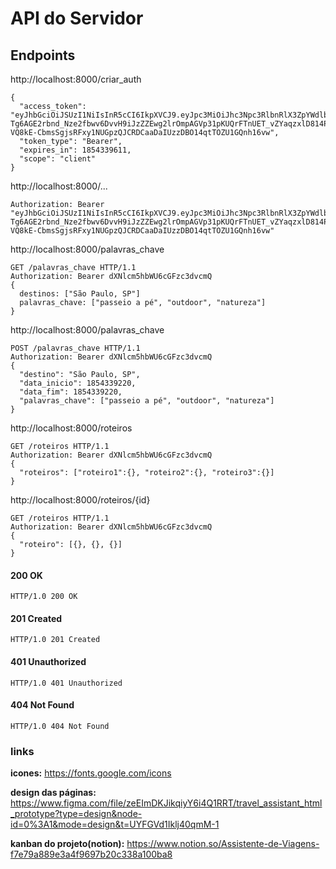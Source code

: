 # API do Servidor

## Endpoints

http://localhost:8000/criar_auth
```
{
  "access_token": "eyJhbGciOiJSUzI1NiIsInR5cCI6IkpXVCJ9.eyJpc3MiOiJhc3Npc3RlbnRlX3ZpYWdlbnMiLCJhdWQiOiJjbGllbnQiLCJzdWIiOjExLCJqdGkiOiJhZGJkNzc3NS03ZGU4LTQxNDAtOWU3Yy1kNmZmODIyMGE2YzMiLCJpYXQiOjE2OTY2NTk2MTEsIm5iZiI6MTY5NjY1OTYxMSwiZXhwIjoxODU0MzM5NjExfQ.ePyGfCl59_zkD1CAZqqkR9C19ihN7X4_gYySughU5C1UxTtLars0ckpruSTTMCFAUVfOmnH1pTVaF_IFfQgw8-Tg6AGE2rbnd_Nze2fbwv6DvvH9iJzZZEwg2lrOmpAGVp31pKUQrFTnUET_vZYaqzxlD814Pw2zERVNb7eye9kV2d2Y2s4OJiV_I02RsSJThiLqxoX9NnFaFX4otCCI61T_CkxnfTgX2OxbBWts7Bsx84W_VVxG_t5nCRrm26cLqv6QwcITKI15lDbqWHbkFaUNBdM-VQ8kE-CbmsSgjsRFxy1NUGpzQJCRDCaaDaIUzzDBO14qtTOZU1GQnh16vw",
  "token_type": "Bearer",
  "expires_in": 1854339611,
  "scope": "client"
}
```

http://localhost:8000/...
```
Authorization: Bearer "eyJhbGciOiJSUzI1NiIsInR5cCI6IkpXVCJ9.eyJpc3MiOiJhc3Npc3RlbnRlX3ZpYWdlbnMiLCJhdWQiOiJjbGllbnQiLCJzdWIiOjExLCJqdGkiOiJhZGJkNzc3NS03ZGU4LTQxNDAtOWU3Yy1kNmZmODIyMGE2YzMiLCJpYXQiOjE2OTY2NTk2MTEsIm5iZiI6MTY5NjY1OTYxMSwiZXhwIjoxODU0MzM5NjExfQ.ePyGfCl59_zkD1CAZqqkR9C19ihN7X4_gYySughU5C1UxTtLars0ckpruSTTMCFAUVfOmnH1pTVaF_IFfQgw8-Tg6AGE2rbnd_Nze2fbwv6DvvH9iJzZZEwg2lrOmpAGVp31pKUQrFTnUET_vZYaqzxlD814Pw2zERVNb7eye9kV2d2Y2s4OJiV_I02RsSJThiLqxoX9NnFaFX4otCCI61T_CkxnfTgX2OxbBWts7Bsx84W_VVxG_t5nCRrm26cLqv6QwcITKI15lDbqWHbkFaUNBdM-VQ8kE-CbmsSgjsRFxy1NUGpzQJCRDCaaDaIUzzDBO14qtTOZU1GQnh16vw"
```

http://localhost:8000/palavras_chave
```
GET /palavras_chave HTTP/1.1
Authorization: Bearer dXNlcm5hbWU6cGFzc3dvcmQ
{
  destinos: ["São Paulo, SP"]
  palavras_chave: ["passeio a pé", "outdoor", "natureza"]
}
```

http://localhost:8000/palavras_chave
```
POST /palavras_chave HTTP/1.1
Authorization: Bearer dXNlcm5hbWU6cGFzc3dvcmQ
{
  "destino": "São Paulo, SP",
  "data_inicio": 1854339220,
  "data_fim": 1854339220,
  "palavras_chave": ["passeio a pé", "outdoor", "natureza"]
}
```

http://localhost:8000/roteiros
```
GET /roteiros HTTP/1.1
Authorization: Bearer dXNlcm5hbWU6cGFzc3dvcmQ
{
  "roteiros": ["roteiro1":{}, "roteiro2":{}, "roteiro3":{}]
}
```

http://localhost:8000/roteiros/{id}
```
GET /roteiros HTTP/1.1
Authorization: Bearer dXNlcm5hbWU6cGFzc3dvcmQ
{
  "roteiro": [{}, {}, {}]
}
```

#### 200 OK
```
HTTP/1.0 200 OK
```
#### 201 Created
```
HTTP/1.0 201 Created
```
#### 401 Unauthorized
```
HTTP/1.0 401 Unauthorized
```
#### 404 Not Found
```
HTTP/1.0 404 Not Found
```

### links

**icones:** https://fonts.google.com/icons

**design das páginas:** https://www.figma.com/file/zeEImDKJikqiyY6i4Q1RRT/travel_assistant_html_prototype?type=design&node-id=0%3A1&mode=design&t=UYFGVd1Iklj40qmM-1

**kanban do projeto(notion):** https://www.notion.so/Assistente-de-Viagens-f7e79a889e3a4f9697b20c338a100ba8
